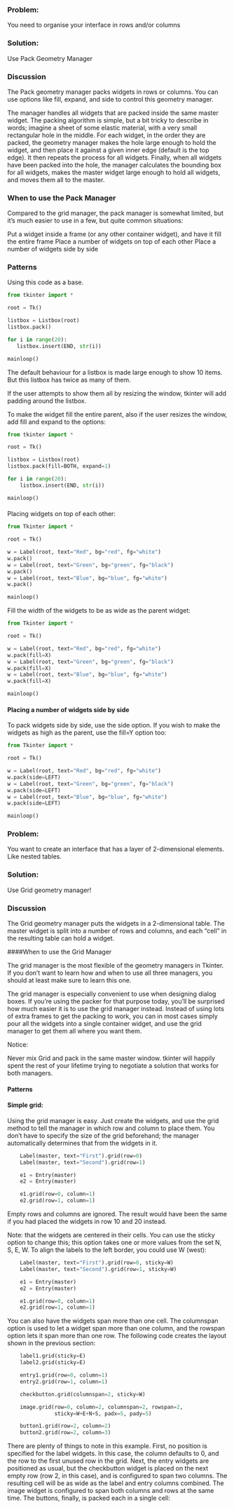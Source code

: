 ### Problem:

You need to organise your interface in rows and/or columns

### Solution:

Use Pack Geometry Manager


### Discussion

The Pack geometry manager packs widgets in rows or columns. You can use options like fill, expand, and side to control this geometry manager.

The manager handles all widgets that are packed inside the same master widget. The packing algorithm is simple, but a bit tricky to describe in words; imagine a sheet of some elastic material, with a very small rectangular hole in the middle. For each widget, in the order they are packed, the geometry manager makes the hole large enough to hold the widget, and then place it against a given inner edge (default is the top edge). It then repeats the process for all widgets. Finally, when all widgets have been packed into the hole, the manager calculates the bounding box for all widgets, makes the master widget large enough to hold all widgets, and moves them all to the master.

### When to use the Pack Manager

Compared to the grid manager, the pack manager is somewhat limited, but it’s much easier to use in a few, but quite common situations:

Put a widget inside a frame (or any other container widget), and have it fill the entire frame
Place a number of widgets on top of each other
Place a number of widgets side by side

### Patterns

Using this code as a base.

 ```python
from tkinter import *

root = Tk()

listbox = Listbox(root)
listbox.pack()

for i in range(20):
    listbox.insert(END, str(i))

mainloop()
```

The default behaviour for a listbox is made large enough to show 10 items. But this listbox has twice as many of them.

If the user attempts to show them all by resizing the window, tkinter will add padding around the listbox.

To make the widget fill the entire parent, also if the user resizes the window, add fill and expand to the options:

```python
from tkinter import *

root = Tk()

listbox = Listbox(root)
listbox.pack(fill=BOTH, expand=1)

for i in range(20):
    listbox.insert(END, str(i))

mainloop()
```

####
Placing widgets on top of each other:

```python
from Tkinter import *

root = Tk()

w = Label(root, text="Red", bg="red", fg="white")
w.pack()
w = Label(root, text="Green", bg="green", fg="black")
w.pack()
w = Label(root, text="Blue", bg="blue", fg="white")
w.pack()

mainloop()
```

Fill the width of the widgets to be as wide as the parent widget:

```python
from Tkinter import *

root = Tk()

w = Label(root, text="Red", bg="red", fg="white")
w.pack(fill=X)
w = Label(root, text="Green", bg="green", fg="black")
w.pack(fill=X)
w = Label(root, text="Blue", bg="blue", fg="white")
w.pack(fill=X)

mainloop()
```

#### Placing a number of widgets side by side
To pack widgets side by side, use the side option. If you wish to make the widgets as high as the parent,
use the fill=Y option too:

```python
from Tkinter import *

root = Tk()

w = Label(root, text="Red", bg="red", fg="white")
w.pack(side=LEFT)
w = Label(root, text="Green", bg="green", fg="black")
w.pack(side=LEFT)
w = Label(root, text="Blue", bg="blue", fg="white")
w.pack(side=LEFT)

mainloop()
```

### Problem:

You want to create an interface that has a layer of 2-dimensional elements. Like nested tables.

### Solution:

Use Grid geometry manager!

### Discussion

The Grid geometry manager puts the widgets in a 2-dimensional table.
The master widget is split into a number of rows and columns, and each “cell” in the resulting table can hold a widget.

####When to use the Grid Manager

The grid manager is the most flexible of the geometry managers in Tkinter. If you don’t want to learn how and when to
use all three managers, you should at least make sure to learn this one.

The grid manager is especially convenient to use when designing dialog boxes. If you’re using the packer for that
purpose today, you’ll be surprised how much easier it is to use the grid manager instead. Instead of using lots of
extra frames to get the packing to work, you can in most cases simply pour all the widgets into a single container
widget, and use the grid manager to get them all where you want them.

Notice:

Never mix Grid and pack in the same master window. tkinter will happily spent the rest of your lifetime trying to
negotiate a solution that works for both managers.

#### Patterns

#### Simple grid:

Using the grid manager is easy. Just create the widgets, and use the grid method to tell the manager in which row and
column to place them. You don’t have to specify the size of the grid beforehand; the manager automatically determines
that from the widgets in it.

```python
    Label(master, text="First").grid(row=0)
    Label(master, text="Second").grid(row=1)

    e1 = Entry(master)
    e2 = Entry(master)

    e1.grid(row=0, column=1)
    e2.grid(row=1, column=1)
```
Empty rows and columns are ignored. The result would have been the same if you had placed the widgets in row 10 and 20
instead.

Note: that the widgets are centered in their cells. You can use the sticky option to change this; this option takes one
or more values from the set N, S, E, W. To align the labels to the left border, you could use W (west):

```python
    Label(master, text="First").grid(row=0, sticky=W)
    Label(master, text="Second").grid(row=1, sticky=W)

    e1 = Entry(master)
    e2 = Entry(master)

    e1.grid(row=0, column=1)
    e2.grid(row=1, column=1)
```

You can also have the widgets span more than one cell. The columnspan option is used to let a widget span more than one
column, and the rowspan option lets it span more than one row. The following code creates the layout shown in the
previous section:

```python
    label1.grid(sticky=E)
    label2.grid(sticky=E)

    entry1.grid(row=0, column=1)
    entry2.grid(row=1, column=1)

    checkbutton.grid(columnspan=2, sticky=W)

    image.grid(row=0, column=2, columnspan=2, rowspan=2,
               sticky=W+E+N+S, padx=5, pady=5)

    button1.grid(row=2, column=2)
    button2.grid(row=2, column=3)
```

There are plenty of things to note in this example. First, no position is specified for the label widgets. In this case,
the column defaults to 0, and the row to the first unused row in the grid. Next, the entry widgets are positioned as
usual, but the checkbutton widget is placed on the next empty row (row 2, in this case), and is configured to span two
columns. The resulting cell will be as wide as the label and entry columns combined. The image widget is configured to
span both columns and rows at the same time. The buttons, finally, is packed each in a single cell: